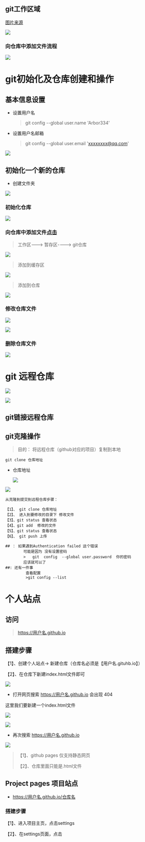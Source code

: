## git工作区域

[图片来源](<https://www.bilibili.com/video/BV1Xx411m7kn?p=7>)

![](D:\TyporaImg\git\git.jpg)

### 向仓库中添加文件流程

![](D:\TyporaImg\git\git1.jpg)

# git初始化及仓库创建和操作

## 基本信息设置

- 设置用户名

  > git config --global user.name 'Arbor334'

- 设置用户名邮箱

  > git config --global user.email 'xxxxxxxx@qq.com'

![](D:\TyporaImg\git\github.jpg)

## 初始化一个新的仓库

- 创建文件夹

![](D:\TyporaImg\git\github1.jpg)

###  初始化仓库

![](D:\TyporaImg\git\github2.jpg)

### 向仓库中添加文件[点击](#git工作区域 )

> 工作区---> 暂存区----> git仓库 

![](D:\TyporaImg\git\github3.jpg)

> 添加到缓存区

![](D:\TyporaImg\git\github4.jpg)

> 添加到仓库

![](D:\TyporaImg\git\github5.jpg)

### 修改仓库文件

![](D:\TyporaImg\git\github6.jpg)

![](D:\TyporaImg\git\github7.jpg)

### 删除仓库文件

![](D:\TyporaImg\git\github8.jpg)

# git 远程仓库

![](D:\TyporaImg\git\git9.jpg)

![](D:\TyporaImg\git\github9.jpg)

## git链接远程仓库





## git克隆操作

> 目的： 将远程仓库（github对应的项目）复制到本地

```git
git clone 仓库地址
```

- 仓库地址

  ![](D:\TyporaImg\git\github10.jpg)

![](D:\TyporaImg\git\github11.jpg)

```git
从克隆到提交到远程仓库步骤：

【1】、 git clone 仓库地址
【2】、 进入到要修改的目录下 修改文件
【3】、git status 查看状态
【4】、git add  修改的文件
【5】、git status 查看状态
【6】、 git push 上传  

## ： 如果遇到Authentication failed 这个错误 
        可能是因为 没有设置密码  
        >   git  config  --global user.password  你的密码
        应该就可以了
##: 还有一件事
         查看配置   
         >git config --list

```

# 个人站点

## 访问

> https://用户名.github.io

## 搭建步骤

【1】、创建个人站点-> 新建仓库（仓库名必须是【用户名.gituhb.io】）

【2】、在仓库下新建index.html文件即可

![](D:\TyporaImg\git\io.jpg)

- 打开网页搜索 https://用户名.github.io   会出现 404

这里我们要新建一个index.html文件

![](D:\TyporaImg\git\github13.jpg)

![](D:\TyporaImg\git\github14.jpg)

- 再次搜索 https://用户名.github.io  

![](D:\TyporaImg\git\github15.jpg)

> 【1】、github pages 仅支持静态网页  
>
> 【2】、仓库里面只能是.html文件 

## Project pages 项目站点

- https://用户名.github.io/仓库名

### 搭建步骤

【1】、进入项目主页，点击settings

【2】、在settings页面，点击

